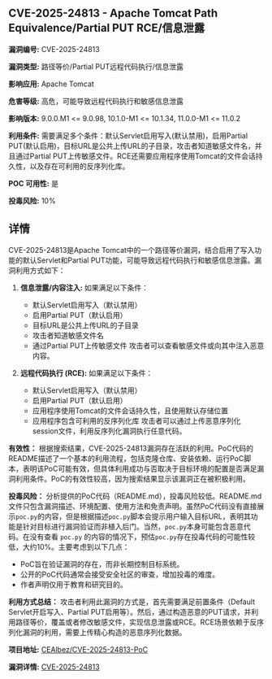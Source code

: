## CVE-2025-24813 - Apache Tomcat Path Equivalence/Partial PUT RCE/信息泄露

**漏洞编号:** CVE-2025-24813

**漏洞类型:** 路径等价/Partial PUT远程代码执行/信息泄露

**影响应用:** Apache Tomcat

**危害等级:** 高危，可能导致远程代码执行和敏感信息泄露

**影响版本:** 9.0.0.M1 <= 9.0.98, 10.1.0-M1 <= 10.1.34, 11.0.0-M1 <= 11.0.2

**利用条件:** 需要满足多个条件：默认Servlet启用写入(默认禁用)，启用Partial PUT(默认启用)，目标URL是公共上传URL的子目录，攻击者知道敏感文件名，并且通过Partial PUT上传敏感文件。RCE还需要应用程序使用Tomcat的文件会话持久性，以及存在可利用的反序列化库。

**POC 可用性:** 是

**投毒风险:** 10%

## 详情

CVE-2025-24813是Apache Tomcat中的一个路径等价漏洞，结合启用了写入功能的默认Servlet和Partial PUT功能，可能导致远程代码执行和敏感信息泄露。漏洞利用方式如下：

1.  **信息泄露/内容注入:** 如果满足以下条件：
    *   默认Servlet启用写入（默认禁用）
    *   启用Partial PUT（默认启用）
    *   目标URL是公共上传URL的子目录
    *   攻击者知道敏感文件名
    *   通过Partial PUT上传敏感文件
攻击者可以查看敏感文件或向其中注入恶意内容。

2.  **远程代码执行 (RCE):** 如果满足以下条件：
    *   默认Servlet启用写入（默认禁用）
    *   启用Partial PUT（默认启用）
    *   应用程序使用Tomcat的文件会话持久性，且使用默认存储位置
    *   应用程序包含可利用的反序列化库
攻击者可以通过上传恶意序列化session文件，利用反序列化漏洞执行任意代码。

**有效性：**
根据搜索结果，CVE-2025-24813漏洞存在活跃的利用。PoC代码的README描述了一个基本的利用流程，包括克隆仓库、安装依赖、运行PoC脚本，表明该PoC可能有效，但具体利用成功与否取决于目标环境的配置是否满足漏洞利用条件。PoC的有效性较高，因为搜索结果显示该漏洞正在被积极利用。

**投毒风险：**
分析提供的PoC代码（README.md），投毒风险较低。README.md文件只包含漏洞描述、环境配置、使用方法和免责声明。虽然PoC代码没有直接展示`poc.py`的内容，但是根据描述`poc.py`脚本会提示用户输入目标URL，表明其功能是针对目标进行漏洞验证而非植入后门。当然，`poc.py`本身可能包含恶意代码。在没有查看 `poc.py` 的内容的情况下，预估`poc.py`存在投毒代码的可能性较低，大约10%。主要考虑到以下几点：

*   PoC旨在验证漏洞的存在，而非长期控制目标系统。
*   公开的PoC代码通常会接受安全社区的审查，增加投毒的难度。
*   作者声明仅用于教育和研究目的。

**利用方式总结：**
攻击者利用此漏洞的方式是，首先需要满足前置条件（Default Servlet开启写入、Partial PUT启用等）。然后，通过构造恶意的PUT请求，并利用路径等价，覆盖或者修改敏感文件，实现信息泄露或RCE。RCE场景依赖于反序列化漏洞的利用，需要上传精心构造的恶意序列化数据。

**项目地址:** [CEAlbez/CVE-2025-24813-PoC](https://github.com/CEAlbez/CVE-2025-24813-PoC)

**漏洞详情:** [CVE-2025-24813](https://nvd.nist.gov/vuln/detail/CVE-2025-24813)